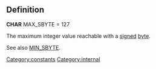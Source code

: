 Definition
----------

**CHAR** MAX\_SBYTE = 127

The maximum integer value reachable with a [signed](signed "wikilink")
[byte](byte "wikilink").

See also [MIN\_SBYTE](MIN_SBYTE "wikilink").

<Category:constants> <Category:internal>
